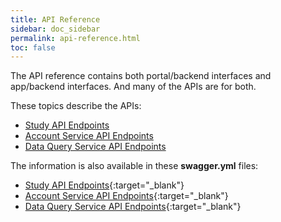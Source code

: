 ```yaml
---
title: API Reference
sidebar: doc_sidebar
permalink: api-reference.html
toc: false
---
```


The API reference contains both portal/backend interfaces and app/backend interfaces. And many of the APIs are for both.

These topics describe the APIs:

- [Study API Endpoints](study-api-endpoints.md)
- [Account Service API Endpoints](account-services.md)
- [Data Query Service API Endpoints](data-query-service.md)

The information is also available in these **swagger.yml** files:
- [Study API Endpoints](https://github.com/S-HealthStack/backend-system/blob/main/platform/swagger.yml){:target="_blank"}
- [Account Service API Endpoints](https://github.com/S-HealthStack/backend-system/blob/main/account-service/swagger.yml){:target="_blank"}
- [Data Query Service API Endpoints](http://github.com/S-HealthStack/backend-system/tree/main/data-query-service/swagger.yml){:target="_blank"}